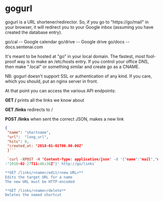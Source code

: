 # gogurl

gogurl is a URL shortener/redirector.
So, if you go to "https://go/mail" in your browser,
it will redirect you to your Google inbox (assuming
you have created the database entry).

go/cal -- Google calendar
go/drive -- Google drive
go/docs -- docs.sentenai.com

It's meant to be hosted at "go" in your local domain.
The fastest, most fool-proof way is to make an /etc/hosts entry.
If you control your office DNS, then make ".local" or something similar
and create go as a CNAME.

NB: gogurl doesn't support SSL or authentication of any kind. If you care,
which you should, put an nginx server in front.

At that point you can access the various API endpoints:

**GET /**
  prints all the links we know about

**GET /links**
  redirects to /

**POST /links**
  when sent the correct JSON, makes a new link
  ```json
  {
   "name": "shortname",
   "url":  "long_url",
   "hits": 0,
   "created_at: "2018-01-01T00.00.00Z"
   }```

   `curl -XPOST -H "Content-Type: application/json" -d '{"name":"mail","url":"https://mail.google.com/a/sentenai.com", "hits":0, "created_at"
:"2018-02-27T11:46:36Z"}' http://go/links`

**GET /links/<name>/edit/<new URL>**
  Edits the target URL for a name
  The new URL must be HTTP-encoded

**GET /links/<name>/delete**
  Deletes the named shortcut
